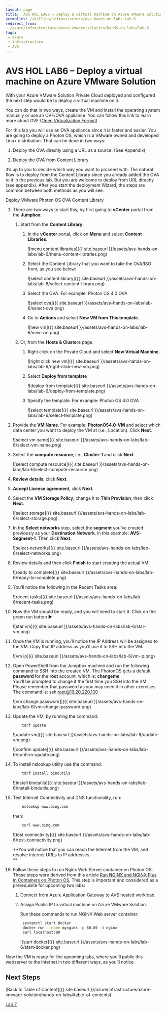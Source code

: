 ```yaml
---
layout: page
title:  AVS HOL LAB6 – Deploy a virtual machine on Azure VMware Solution
permalink: /skilling/infrastructure/avs-hands-on-labs-lab-6
redirect_from:
- /azure/infrastructure/azure-vmware-solution/hands-on-labs/lab-6
tags: 
 - azure
 - infrastructure
 - AVS
---
```


# AVS HOL LAB6 – Deploy a virtual machine on Azure VMware Solution

With your Azure VMware Solution Private Cloud deployed and configured the next
step would be to deploy a virtual machine on it.

You can do that in two ways, create the VM and install the operating system
manually or use an OVF/OVA appliance. You can follow this link to learn more
about OVF ([Open Virtualization Format](https://www.dmtf.org/standards/ovf))

For this lab you will use an OVA appliance since it is faster and easier. You
are going to deploy a Photon OS, which is a VMware owned and developed Linux
distribution. That can be done in two ways:

1. Deploy the OVA directly using a URL as a source. (See Appendix)

2. Deploy the OVA from Content Library.

It’s up to you to decide which way you want to proceed with. The natural flow is
to deploy from the Content Library since you already added the OVA to it in the
previous lab. But you are welcome to deploy from URL directly (see appendix).
After you start the deployment Wizard, the steps are common between both methods
as you will see.  

Deploy VMware Photon OS OVA Content Library

1. There are two ways to start this, by first going to **vCenter** portal from
   the **Jumpbox**:

   1. Start from the **Content Library**.
      1. In the **vCenter** portal, click on **Menu** and select **Content
         Libraries**.

            ![menu content libraries]({{ site.baseurl }}/assets/avs-hands-on-labs/lab-6/menu-content-libraries.png)

      2. Select the Content Library that you want to take the OVA/ISO from,
         as you see below:

            ![select content library]({{ site.baseurl }}/assets/avs-hands-on-labs/lab-6/select-content-library.png)

      3. Select the OVA. For example: Photon OS 4.0 OVA

            ![select ova]({{ site.baseurl }}/assets/avs-hands-on-labs/lab-6/select-ova.png)

      4. Go to **Actions** and select **New VM from This template**.

            ![new vm]({{ site.baseurl }}/assets/avs-hands-on-labs/lab-6/new-vm.png)

   2. Or, from the **Hosts & Clusters** page.

      1. Right click on the Private Cloud and select **New Virtual
         Machine**.

            ![right click new vm]({{ site.baseurl }}/assets/avs-hands-on-labs/lab-6/right-click-new-vm.png)

      2. Select **Deploy from template** 

            ![deploy from template]({{ site.baseurl }}/assets/avs-hands-on-labs/lab-6/deploy-from-template.png)

      3. Specify the template. For example: Photon OS 4.0 OVA

            ![select template]({{ site.baseurl }}/assets/avs-hands-on-labs/lab-6/select-template.png)

2. Provide the **VM Name**. For example: **PhotonOS4.0-VM** and select which
   data center you want to deploy the VM at (i.e., Location). Click **Next**.

    ![select vm name]({{ site.baseurl }}/assets/avs-hands-on-labs/lab-6/select-vm-name.png)

3. Select the **compute resource**, i.e., **Cluster-1** and click
   **Next**.

    ![select compute resource]({{ site.baseurl }}/assets/avs-hands-on-labs/lab-6/select-compute-resource.png)

4. **Review details**, click **Next**.

5. **Accept License agreement**, click **Next.**

6. Select the **VM Storage Policy**, change it to **Thin Provision**, then
   click **Next**.

    ![select storage]({{ site.baseurl }}/assets/avs-hands-on-labs/lab-6/select-storage.png)

7. In the **Select networks** step, select the **segment** you’ve created
   previously as your **Destination Network**. In this example:
   **AVS-Segment-1**. Then click **Next**.

    ![select-networks]({{ site.baseurl }}/assets/avs-hands-on-labs/lab-6/select-networks.png)

8. Review details and then click **Finish** to start creating the actual VM.

   ![ready to complete]({{ site.baseurl }}/assets/avs-hands-on-labs/lab-6/ready-to-complete.png)

9. You’ll notice the following in the Recent Tasks area:  

   ![recent tasks]({{ site.baseurl }}/assets/avs-hands-on-labs/lab-6/recent-tasks.png)

10. Now the VM should be ready, and you will need to start it. Click on the
    green run button ▶

    ![star vm]({{ site.baseurl }}/assets/avs-hands-on-labs/lab-6/star-vm.png)

11. Once the VM is running, you’ll notice the IP Address will be assigned to the
    VM. Copy that IP address as you’ll use it to SSH into the VM.

    ![vm ip]({{ site.baseurl }}/assets/avs-hands-on-labs/lab-6/vm-ip.png)

12. Open PowerShell from the Jumpbox machine and run the following command to
    SSH into the created VM. The PhotonOS gets a default **password** for the
    **root** account, which is: **changeme**  
    You’ll be prompted to change it the first time you SSH into the VM. Please
    remember that password as you may need it in other exercises. The command
    is:
    ssh root@10.20.220.100  

    ![vm change password]]({{ site.baseurl }}/assets/avs-hands-on-labs/lab-6/vm-change-password.png)

13. Update the VM, by running the command:  

    ```bash
        tdnf update
    ```

    ![update vm]({{ site.baseurl }}/assets/avs-hands-on-labs/lab-6/update-vm.png)

    ![confirm update]({{ site.baseurl }}/assets/avs-hands-on-labs/lab-6/confirm-update.png)

14. To install nslookup utility use the command:

    ```bash
        tdnf install bindutils
    ```

    ![install bindutils]({{ site.baseurl }}/assets/avs-hands-on-labs/lab-6/install-bindutils.png)

15. Test Internet Connectivity and DNS functionality, run:

    ```bash
        nslookup www.bing.com  
    ```

    then:

    ```bash  
        curl www.bing.com  
    ```

    ![test connectivity]({{ site.baseurl }}/assets/avs-hands-on-labs/lab-6/test-connectivity.png)  

    **You will notice that you can reach the Internet from the VM, and resolve
    Internet URLs to IP addresses.  
    **

16. Follow these steps to run Nginx Web Server container on Photon OS. These
    steps were derived from this article [Run NGINX and NGINX Plus in Containers
    on Photon OS](https://www.nginx.com/blog/nginx-plus-photon-os/). This step
    is important and considered as a prerequisite for upcoming two labs:

    1. Connect from Azure Application Gateway to AVS hosted workload.

    2. Assign Public IP to virtual machine on Azure VMware Solution.

       Run these commands to run NGINX Web server container:

       ```bash
        systemctl start docker
        docker run --name mynginx -p 80:80 -d nginx
        curl localhost:80
       ```

       ![start docker]({{ site.baseurl }}/assets/avs-hands-on-labs/lab-6/start-docker.png)

Now the VM is ready for the upcoming labs, where you’ll public this webserver
to the Internet in two different ways, as you’ll notice.

## Next Steps

[Back to Table of Content]({{ site.baseurl }}/azure/infrastructure/azure-vmware-solution/hands-on-labs#table-of-contents)

[Lab 7](lab-7)
